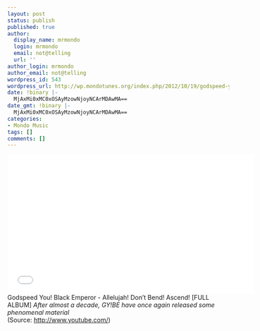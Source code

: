 ```yaml
---
layout: post
status: publish
published: true
author:
  display_name: mrmondo
  login: mrmondo
  email: not@telling
  url: ''
author_login: mrmondo
author_email: not@telling
wordpress_id: 543
wordpress_url: http://wp.mondotunes.org/index.php/2012/10/19/godspeed-you-ck-emperor-allelujah-dont/
date: !binary |-
  MjAxMi0xMC0xOSAyMzowNjoyNCArMDAwMA==
date_gmt: !binary |-
  MjAxMi0xMC0xOSAyMzowNjoyNCArMDAwMA==
categories:
- Mondo Music
tags: []
comments: []
---
```

<iframe width="560" height="315" src="//www.youtube.com/embed/IEsdiiYkhT8" frameborder="0"> </iframe>
<span>Godspeed You! Black Emperor - Allelujah! Don&#8217;t Bend! Ascend! [FULL ALBUM]</span>
<em><span>After almost a decade, GY!BE have once again released some phenomenal material</span></em>
<div class="attribution">(<span>Source:</span> <a href="http://www.youtube.com/">http://www.youtube.com/</a>)</div>
